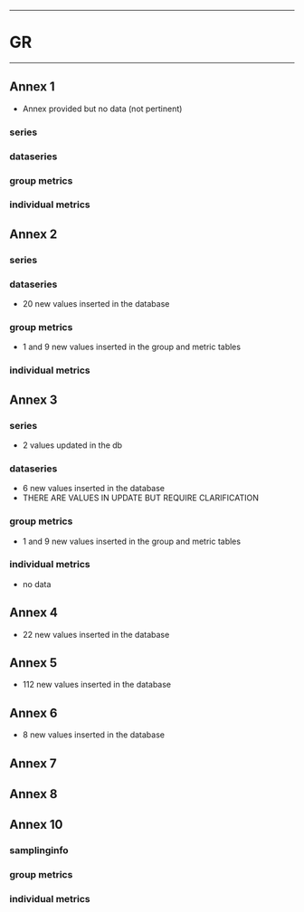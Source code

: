 -----------------------------------------------------------
# GR
-----------------------------------------------------------

## Annex 1
* Annex provided but no data (not pertinent)
### series

### dataseries


### group metrics


### individual metrics

## Annex 2

### series

### dataseries
* 20 new values inserted in the database

### group metrics
* 1 and 9 new values inserted in the group and metric tables

### individual metrics



## Annex 3

### series
* 2 values updated in the db
### dataseries
* 6 new values inserted in the database
* THERE ARE VALUES IN UPDATE BUT REQUIRE CLARIFICATION

### group metrics
* 1 and 9 new values inserted in the group and metric tables

### individual metrics
* no data


## Annex 4
* 22 new values inserted in the database

## Annex 5
* 112 new values inserted in the database

## Annex 6
*  8 new values inserted in the database


## Annex 7



## Annex 8


## Annex 10

### samplinginfo


### group metrics


### individual metrics



